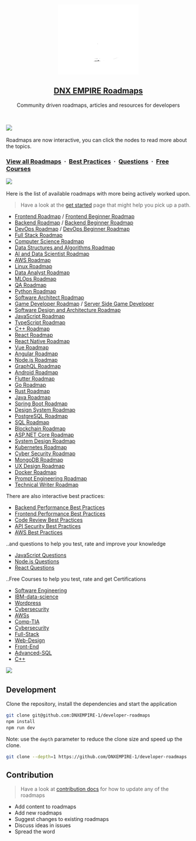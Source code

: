 <p align="center">
  <img src="public/images/dnxwhite.png" height="auto">
  <h2 align="center"><a href="https://linktr.ee/dnxempire">DNX EMPIRE Roadmaps </a></h2>
  <p align="center">Community driven roadmaps, articles and resources for developers<p>
 
</p>

<br>

![](https://i.imgur.com/waxVImv.png)

Roadmaps are now interactive, you can click the nodes to read more about the topics.

### [View all Roadmaps](https://roadmap.sh) &nbsp;&middot;&nbsp; [Best Practices](https://roadmap.sh/best-practices) &nbsp;&middot;&nbsp; [Questions](https://roadmap.sh/questions) &nbsp;&middot;&nbsp;  [Free Courses](https://www.coursera.org/)

![](https://i.imgur.com/waxVImv.png)

Here is the list of available roadmaps with more being actively worked upon.

> Have a look at the [get started](https://roadmap.sh/get-started) page that might help you pick up a path.

- [Frontend Roadmap](https://roadmap.sh/frontend) / [Frontend Beginner Roadmap](https://roadmap.sh/frontend?r=frontend-beginner)
- [Backend Roadmap](https://roadmap.sh/backend) / [Backend Beginner Roadmap](https://roadmap.sh/backend?r=backend-beginner)
- [DevOps Roadmap](https://roadmap.sh/devops) / [DevOps Beginner Roadmap](https://roadmap.sh/devops?r=devops-beginner)
- [Full Stack Roadmap](https://roadmap.sh/full-stack)
- [Computer Science Roadmap](https://roadmap.sh/computer-science)
- [Data Structures and Algorithms Roadmap](https://roadmap.sh/datastructures-and-algorithms)
- [AI and Data Scientist Roadmap](https://roadmap.sh/ai-data-scientist)
- [AWS Roadmap](https://roadmap.sh/aws)
- [Linux Roadmap](https://roadmap.sh/linux)
- [Data Analyst Roadmap](https://roadmap.sh/data-analyst)
- [MLOps Roadmap](https://roadmap.sh/mlops)
- [QA Roadmap](https://roadmap.sh/qa)
- [Python Roadmap](https://roadmap.sh/python)
- [Software Architect Roadmap](https://roadmap.sh/software-architect)
- [Game Developer Roadmap](https://roadmap.sh/game-developer) / [Server Side Game Developer](https://roadmap.sh/server-side-game-developer)
- [Software Design and Architecture Roadmap](https://roadmap.sh/software-design-architecture)
- [JavaScript Roadmap](https://roadmap.sh/javascript)
- [TypeScript Roadmap](https://roadmap.sh/typescript)
- [C++ Roadmap](https://roadmap.sh/cpp)
- [React Roadmap](https://roadmap.sh/react)
- [React Native Roadmap](https://roadmap.sh/react-native)
- [Vue Roadmap](https://roadmap.sh/vue)
- [Angular Roadmap](https://roadmap.sh/angular)
- [Node.js Roadmap](https://roadmap.sh/nodejs)
- [GraphQL Roadmap](https://roadmap.sh/graphql)
- [Android Roadmap](https://roadmap.sh/android)
- [Flutter Roadmap](https://roadmap.sh/flutter)
- [Go Roadmap](https://roadmap.sh/golang)
- [Rust Roadmap](https://roadmap.sh/rust)
- [Java Roadmap](https://roadmap.sh/java)
- [Spring Boot Roadmap](https://roadmap.sh/spring-boot)
- [Design System Roadmap](https://roadmap.sh/design-system)
- [PostgreSQL Roadmap](https://roadmap.sh/postgresql-dba)
- [SQL Roadmap](https://roadmap.sh/sql)
- [Blockchain Roadmap](https://roadmap.sh/blockchain)
- [ASP.NET Core Roadmap](https://roadmap.sh/aspnet-core)
- [System Design Roadmap](https://roadmap.sh/system-design)
- [Kubernetes Roadmap](https://roadmap.sh/kubernetes)
- [Cyber Security Roadmap](https://roadmap.sh/cyber-security)
- [MongoDB Roadmap](https://roadmap.sh/mongodb)
- [UX Design Roadmap](https://roadmap.sh/ux-design)
- [Docker Roadmap](https://roadmap.sh/docker)
- [Prompt Engineering Roadmap](https://roadmap.sh/prompt-engineering)
- [Technical Writer Roadmap](https://roadmap.sh/technical-writer)

There are also interactive best practices:

- [Backend Performance Best Practices](https://roadmap.sh/best-practices/backend-performance)
- [Frontend Performance Best Practices](https://roadmap.sh/best-practices/frontend-performance)
- [Code Review Best Practices](https://roadmap.sh/best-practices/code-review)
- [API Security Best Practices](https://roadmap.sh/best-practices/api-security)
- [AWS Best Practices](https://roadmap.sh/best-practices/aws)

..and questions to help you test, rate and improve your knowledge

- [JavaScript Questions](https://roadmap.sh/questions/javascript)
- [Node.js Questions](https://roadmap.sh/questions/nodejs)
- [React Questions](https://roadmap.sh/questions/react)

..Free Courses to help you test, rate and get Certifications


- [Software Engineering](https://www.coursera.org/learn/software-engineering-modeling-software-systems-using-uml/)
- [IBM-data-science](https://www.coursera.org/learn/python-for-applied-data-science-ai)
- [Wordpress](https://www.coursera.org/projects/build-free-website-wordpress)
- [Cybersecurity](https://www.coursera.org/learn/cybersecurity-for-everyone)
- [AWSs](https://aws.amazon.com/training/?gclid=Cj0KCQjw0_WyBhDMARIsAL1Vz8scE9xyTBK1xaGuvDStyllzDvu5TcwGpXQaM0UaP5nYHY263TtQ0cEaAkcgEALw_wcB&trk=00263588-f176-42f6-954c-233bb3089c14&sc_channel=ps&ef_id=Cj0KCQjw0_WyBhDMARIsAL1Vz8scE9xyTBK1xaGuvDStyllzDvu5TcwGpXQaM0UaP5nYHY263TtQ0cEaAkcgEALw_wcB:G:s&s_kwcid=AL!4422!3!653412012645!p!!g!!it%20courses!19926465035!149165286153)
- [Comp-TIA](https://alison.com/course/comptia-a-1000-part-1#google_vignette)
- [Cybersecurity](https://www.oxfordhomestudy.com/courses/cyber-security-courses/free-cyber-security-courses)
- [Full-Stack](https://www.classcentral.com/course/fullstackopen-deep-dive-into-modern-web-development-66418)
- [Web-Design](https://www.classcentral.com/course/freecodecamp-responsive-web-design-34059)
- [Front-End](https://www.classcentral.com/course/freecodecamp-front-end-libraries-34061)
- [Advanced-SQL](https://www.classcentral.com/course/advanced-sql-74255)
- [C++](https://www.classcentral.com/course/saylor-academy-65-cs107-c-programming-99526)

![](https://i.imgur.com/waxVImv.png)


## Development

Clone the repository, install the dependencies and start the application

```bash
git clone git@github.com:DNXEMPIRE-1/developer-roadmaps
npm install
npm run dev
```

Note: use the `depth` parameter to reduce the clone size and speed up the clone.

```sh
git clone --depth=1 https://github.com/DNXEMPIRE-1/developer-roadmaps
```

## Contribution

> Have a look at [contribution docs](./contributing.md) for how to update any of the roadmaps

- Add content to roadmaps
- Add new roadmaps
- Suggest changes to existing roadmaps
- Discuss ideas in issues
- Spread the word


